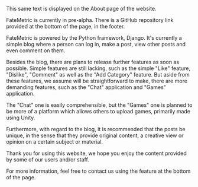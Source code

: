 This same text is displayed on the About page of the website.

FateMetric is currently in pre-alpha. 
There is a GitHub repository link provided at the bottom of the page, in the footer.

FateMetric is powered by the Python framework, Django. It's currently a simple blog where a person can log in, make a post, view other posts and even comment on them.

Besides the blog, there are plans to release further features as soon as possible. Simple features are still lacking, such as the simple "Like" feature, "Dislike", "Comment" as well as the "Add Category" feature. But aside from these features, we assume will be straightforward to make, there are more demanding features, such as the "Chat" application and "Games" application.

The "Chat" one is easily comprehensible, but the "Games" one is planned to be more of a platform which allows others to upload games, primarily made using Unity.

Furthermore, with regard to the blog, it is recommended that the posts be unique, in the sense that they provide original content, a creative view or opinion on a certain subject or material.

Thank you for using this website, we hope you enjoy the content provided by some of our users and/or staff.

For more information, feel free to contact us using the feature at the bottom of the page.